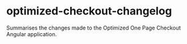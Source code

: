 # optimized-checkout-changelog
Summarises the changes made to the Optimized One Page Checkout Angular application.

